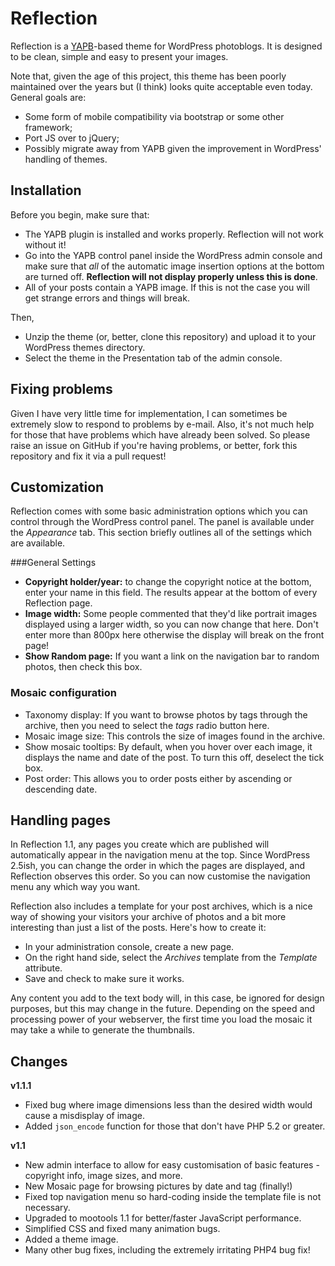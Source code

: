 Reflection
==========

Reflection is a [YAPB]-based theme for WordPress photoblogs. It is designed to
be clean, simple and easy to present your images.

Note that, given the age of this project, this theme has been poorly maintained
over the years but (I think) looks quite acceptable even today. General goals
are:

- Some form of mobile compatibility via bootstrap or some other framework;
- Port JS over to jQuery;
- Possibly migrate away from YAPB given the improvement in WordPress' handling
  of themes.

Installation
------------

Before you begin, make sure that:

- The YAPB plugin is installed and works properly. Reflection will not work
  without it!
- Go into the YAPB control panel inside the WordPress admin console and make
  sure that _all_ of the automatic image insertion options at the bottom are
  turned off. **Reflection will not display properly unless this is done**.
- All of your posts contain a YAPB image. If this is not the case you will get
  strange errors and things will break.

Then,

- Unzip the theme (or, better, clone this repository) and upload it to your
  WordPress themes directory.
- Select the theme in the Presentation tab of the admin console.

Fixing problems
---------------

Given I have very little time for implementation, I can sometimes be extremely
slow to respond to problems by e-mail. Also, it's not much help for those that
have problems which have already been solved. So please raise an issue on GitHub
if you're having problems, or better, fork this repository and fix it via a pull
request!

Customization
-------------

Reflection comes with some basic administration options which you can control
through the WordPress control panel. The panel is available under the
_Appearance_ tab. This section briefly outlines all of the settings which are
available.

###General Settings

- **Copyright holder/year:** to change the copyright notice at the bottom, enter
  your name in this field. The results appear at the bottom of every Reflection
  page.
- **Image width:** Some people commented that they'd like portrait images displayed
  using a larger width, so you can now change that here. Don't enter more than
  800px here otherwise the display will break on the front page!
- **Show Random page:** If you want a link on the navigation bar to random photos,
  then check this box.

### Mosaic configuration

- Taxonomy display: If you want to browse photos by tags through the archive,
  then you need to select the _tags_ radio button here.
- Mosaic image size: This controls the size of images found in the archive.
- Show mosaic tooltips: By default, when you hover over each image, it displays
  the name and date of the post. To turn this off, deselect the tick box.
- Post order: This allows you to order posts either by ascending or descending date.

Handling pages
--------------

In Reflection 1.1, any pages you create which are published will automatically
appear in the navigation menu at the top. Since WordPress 2.5ish, you can change
the order in which the pages are displayed, and Reflection observes this
order. So you can now customise the navigation menu any which way you want.

Reflection also includes a template for your post archives, which is a nice way
of showing your visitors your archive of photos and a bit more interesting than
just a list of the posts. Here's how to create it:

- In your administration console, create a new page.
- On the right hand side, select the <em>Archives</em> template from the
  _Template_ attribute.
- Save and check to make sure it works.

Any content you add to the text body will, in this case, be ignored for design
purposes, but this may change in the future. Depending on the speed and
processing power of your webserver, the first time you load the mosaic it may
take a while to generate the thumbnails.

Changes
-------

**v1.1.1**

- Fixed bug where image dimensions less than the desired width would cause a
  misdisplay of image.
- Added `json_encode` function for those that don't have PHP 5.2 or greater.

**v1.1**

- New admin interface to allow for easy customisation of basic features -
  copyright info, image sizes, and more.
- New Mosaic page for browsing pictures by date and tag (finally!)
- Fixed top navigation menu so hard-coding inside the template file is not
  necessary.
- Upgraded to mootools 1.1 for better/faster JavaScript performance.
- Simplified CSS and fixed many animation bugs.
- Added a theme image.
- Many other bug fixes, including the extremely irritating PHP4 bug fix!

[YAPB]:http://wordpress.org/plugins/yet-another-photoblog/